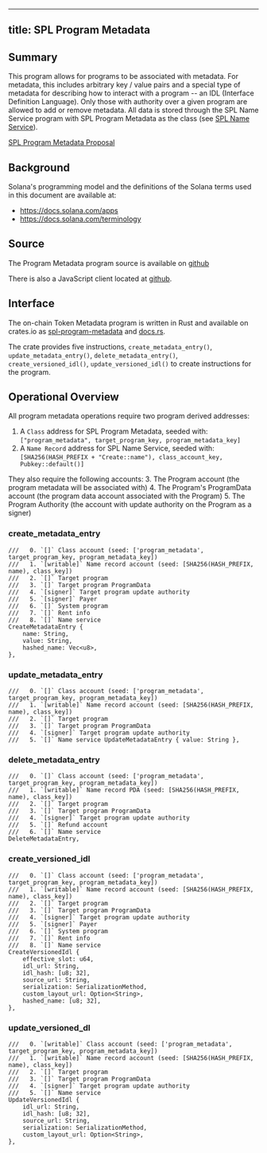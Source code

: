 
---
title: SPL Program Metadata
---

## Summary

This program allows for programs to be associated with metadata. For metadata, this includes arbitrary key / value pairs and a special type of metadata for describing how to interact with a program -- an IDL (Interface Definition Language). Only those with authority over a given program are allowed to add or remove metadata. All data is stored through the SPL Name Service program with SPL Program Metadata as the class (see [SPL Name Service](https://spl.solana.com/name-service)).

[SPL Program Metadata Proposal]()

## Background

Solana's programming model and the definitions of the Solana terms used in this
document are available at:

- https://docs.solana.com/apps
- https://docs.solana.com/terminology

## Source

The Program Metadata program source is available on [github](https://github.com/solana-labs/solana-program-library)

There is also a JavaScript client located at [github](https://github.com/solana-labs/solana-program-library/tree/master/program_metadata/ts).

## Interface

The on-chain Token Metadata program is written in Rust and available on crates.io as [spl-program-metadata](https://crates.io/crates/spl-program-metadata) and [docs.rs](https://docs.rs/spl-program-metadata).

The crate provides five instructions, `create_metadata_entry()`, `update_metadata_entry()`, `delete_metadata_entry()`, `create_versioned_idl()`, `update_versioned_idl()` to create instructions for the program.

## Operational Overview

All program metadata operations require two program derived addresses:

1. A `Class` address for SPL Program Metadata, seeded with:
`["program_metadata", target_program_key, program_metadata_key]`
2. A `Name Record` address for SPL Name Service, seeded with:
`[SHA256(HASH_PREFIX + "Create::name"), class_account_key, Pubkey::default()]`

They also require the following accounts:
3. The Program account (the program metadata will be associated with)
4. The Program's ProgramData account (the program data account associated with the Program)
5. The Program Authority (the account with update authority on the Program as a signer)

### create_metadata_entry
```
///   0. `[]` Class account (seed: ['program_metadata', target_program_key, program_metadata_key])
///   1. `[writable]` Name record account (seed: [SHA256(HASH_PREFIX, name), class_key])
///   2. `[]` Target program
///   3. `[]` Target program ProgramData
///   4. `[signer]` Target program update authority
///   5. `[signer]` Payer
///   6. `[]` System program
///   7. `[]` Rent info
///   8. `[]` Name service
CreateMetadataEntry {
    name: String,
    value: String,
    hashed_name: Vec<u8>,
},
```

### update_metadata_entry
```
///   0. `[]` Class account (seed: ['program_metadata', target_program_key, program_metadata_key])
///   1. `[writable]` Name record account (seed: [SHA256(HASH_PREFIX, name), class_key])
///   2. `[]` Target program
///   3. `[]` Target program ProgramData
///   4. `[signer]` Target program update authority
///   5. `[]` Name service UpdateMetadataEntry { value: String },
```
### delete_metadata_entry
```
///   0. `[]` Class account (seed: ['program_metadata', target_program_key, program_metadata_key])
///   1. `[writable]` Name record PDA (seed: [SHA256(HASH_PREFIX, name), class_key])
///   2. `[]` Target program
///   3. `[]` Target program ProgramData
///   4. `[signer]` Target program update authority
///   5. `[]` Refund account
///   6. `[]` Name service
DeleteMetadataEntry,
```

### create_versioned_idl
```
///   0. `[]` Class account (seed: ['program_metadata', target_program_key, program_metadata_key])
///   1. `[writable]` Name record account (seed: [SHA256(HASH_PREFIX, name), class_key])
///   2. `[]` Target program
///   3. `[]` Target program ProgramData
///   4. `[signer]` Target program update authority
///   5. `[signer]` Payer
///   6. `[]` System program
///   7. `[]` Rent info
///   8. `[]` Name service
CreateVersionedIdl {
    effective_slot: u64,
    idl_url: String,
    idl_hash: [u8; 32],
    source_url: String,
    serialization: SerializationMethod,
    custom_layout_url: Option<String>,
    hashed_name: [u8; 32],
},
```

### update_versioned_dl
```
///   0. `[writable]` Class account (seed: ['program_metadata', target_program_key, program_metadata_key])
///   1. `[writable]` Name record account (seed: [SHA256(HASH_PREFIX, name), class_key])
///   2. `[]` Target program
///   3. `[]` Target program ProgramData
///   4. `[signer]` Target program update authority
///   5. `[]` Name service
UpdateVersionedIdl {
    idl_url: String,
    idl_hash: [u8; 32],
    source_url: String,
    serialization: SerializationMethod,
    custom_layout_url: Option<String>,
},
```